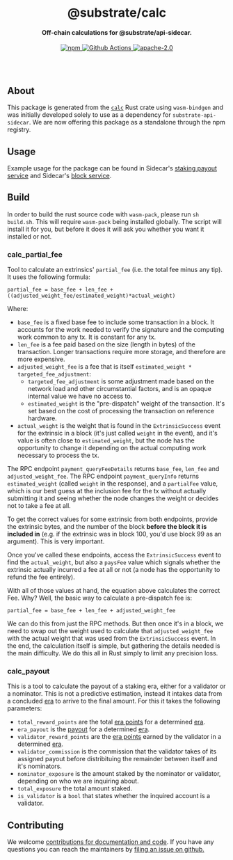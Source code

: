 <br /><br />

<div align="center">
  <h1 align="center">@substrate/calc</h1>
  <h4 align="center">Off-chain calculations for @substrate/api-sidecar.</h4>

  <p align="center">
    <a href="https://www.npmjs.com/package/@substrate/api-sidecar">
      <img alt="npm" src="https://img.shields.io/npm/v/@substrate/calc" />
    </a>
    <a href="https://github.com/paritytech/substrate-api-sidecar/actions">
      <img alt="Github Actions" src="https://github.com/paritytech/substrate-api-sidecar/workflows/pr/badge.svg" />
    </a>
    <a href="https://opensource.org/licenses/Apache-2.0">
      <img alt="apache-2.0" src="https://img.shields.io/badge/License-Apache%202.0-blue.svg" />
    </a>
  </p>
</div>

<br /><br />

## About

This package is generated from the [`calc`](https://github.com/paritytech/substrate-api-sidecar/tree/master/calc) Rust crate using `wasm-bindgen` and was initially developed
solely to use as a dependency for `substrate-api-sidecar`. We are now offering this package as a
standalone through the npm registry.

## Usage

Example usage for the package can be found in Sidecar's 
[staking payout service](https://github.com/paritytech/substrate-api-sidecar/blob/master/src/services/accounts/AccountsStakingPayoutsService.ts) 
and Sidecar's [block service](https://github.com/paritytech/substrate-api-sidecar/blob/master/src/services/blocks/BlocksService.ts).

## Build

In order to build the rust source code with `wasm-pack`, please run `sh build.sh`.
This will require `wasm-pack` being installed globally. The script will install it for you, but before it does it will ask you whether you want it installed or not.

### calc_partial_fee
Tool to calculate an extrinsics' `partial_fee` (i.e. the total fee minus any tip).
It uses the following formula:

```
partial_fee = base_fee + len_fee + ((adjusted_weight_fee/estimated_weight)*actual_weight)
```

Where:
- `base_fee` is a fixed base fee to include some transaction in a block. It accounts
  for the work needed to verify the signature and the computing work common to any tx.
  It is constant for any tx.
- `len_fee` is a fee paid based on the size (length in bytes) of the transaction.
  Longer transactions require more storage, and therefore are more expensive.
- `adjusted_weight_fee` is a fee that is itself `estimated_weight * targeted_fee_adjustment`:
  - `targeted_fee_adjustment` is some adjustment made based on the network load and
    other circumstantial factors, and is an opaque internal value we have no access to.
  - `estimated_weight` is the "pre-dispatch" weight of the transaction. It's set 
    based on the cost of processing the transaction on reference hardware.
- `actual_weight` is the weight that is found in the `ExtrinsicSuccess` event for 
  the extrinsic in a block (it's just called `weight` in the event), and it's 
  value is often close to `estimated_weight`, but the node has the opportunity 
  to change it depending on the actual computing work necessary to process the tx.

The RPC endpoint `payment_queryFeeDetails` returns `base_fee`, `len_fee` and 
`adjusted_weight_fee`. The RPC endpoint `payment_queryInfo` returns `estimated_weight`
(called `weight` in the response), and a `partialFee` value, which is our best 
guess at the inclusion fee for the tx without actually submitting it and seeing
whether the node changes the weight or decides not to take a fee at all.

To get the correct values for some extrinsic from both endpoints, provide the 
extrinsic bytes, and the number of the block **before the block it is included in** 
(e.g. if the extrinsic was in block 100, you'd use block 99 as an argument). This 
is very important.

Once you've called these endpoints, access the `ExtrinsicSuccess` event to find 
the `actual_weight`, but also a `paysFee` value which signals whether the extrinsic 
actually incurred a fee at all or not (a node has the opportunity to refund the 
fee entirely).

With all of those values at hand, the equation above calculates the correct Fee.
Why? Well, the basic way to calculate a pre-dispatch fee is:

```
partial_fee = base_fee + len_fee + adjusted_weight_fee
```

We can do this from just the RPC methods. But then once it's in a block, we need 
to swap out the weight used to calculate that `adjusted_weight_fee` with the 
actual weight that was used from the `ExtrinsicSuccess` event. In the end, the 
calculation itself is simple, but gathering the details needed is the main difficulty.
We do this all in Rust simply to limit any precision loss.

### calc_payout

This is a tool to calculate the payout of a staking era, either for a validator 
or a nominator. This is not a predictive estimation, instead it intakes data 
from a concluded [era](https://wiki.polkadot.network/docs/kusama-parameters#periods-of-common-actions-and-attributes)
to arrive to the final amount. For this it takes the following parameters:
- `total_reward_points` are the total [era points](https://wiki.polkadot.network/docs/maintain-guides-validator-payout#era-points)
  for a determined [era](https://wiki.polkadot.network/docs/kusama-parameters#periods-of-common-actions-and-attributes). 
- `era_payout` is the [payout](https://wiki.polkadot.network/docs/maintain-guides-validator-payout#payout-scheme)
  for a determined [era](https://wiki.polkadot.network/docs/kusama-parameters#periods-of-common-actions-and-attributes).
- `validator_reward_points` are the [era points](https://wiki.polkadot.network/docs/maintain-guides-validator-payout#era-points)
  earned by the validator in a determined [era](https://wiki.polkadot.network/docs/kusama-parameters#periods-of-common-actions-and-attributes). 
- `validator_commission` is the commission that the validator takes of its assigned
  payout before distribituing the remainder between itself and it's nominators.
- `nominator_exposure` is the amount staked by the nominator or validator,
  depending on who we are inquiring about. 
- `total_exposure` the total amount staked.
- `is_validator` is a `bool` that states whether the inquired account is a validator.


## Contributing

We welcome [contributions for documentation and code](https://github.com/paritytech/substrate-api-sidecar/pulls). 
If you have any questions you can reach the maintainers by [filing an issue on github.](https://github.com/paritytech/substrate-api-sidecar/issues)